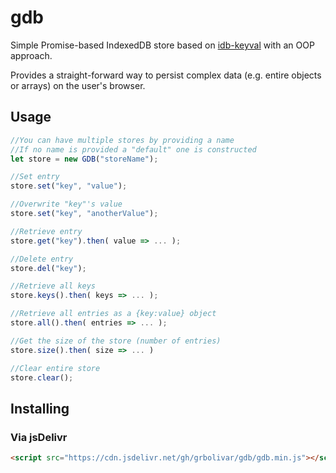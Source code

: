 # gdb

Simple Promise-based IndexedDB store based on [idb-keyval](https://github.com/jakearchibald/idb-keyval) with an OOP approach.

Provides a straight-forward way to persist complex data (e.g. entire objects or arrays) on the user's browser.
 
## Usage

```js
//You can have multiple stores by providing a name
//If no name is provided a "default" one is constructed
let store = new GDB("storeName");

//Set entry
store.set("key", "value");

//Overwrite "key"'s value
store.set("key", "anotherValue");

//Retrieve entry
store.get("key").then( value => ... );

//Delete entry
store.del("key");

//Retrieve all keys
store.keys().then( keys => ... );

//Retrieve all entries as a {key:value} object
store.all().then( entries => ... );

//Get the size of the store (number of entries)
store.size().then( size => ... )

//Clear entire store
store.clear();
```

## Installing

### Via jsDelivr

```html
<script src="https://cdn.jsdelivr.net/gh/grbolivar/gdb/gdb.min.js"></script>
```